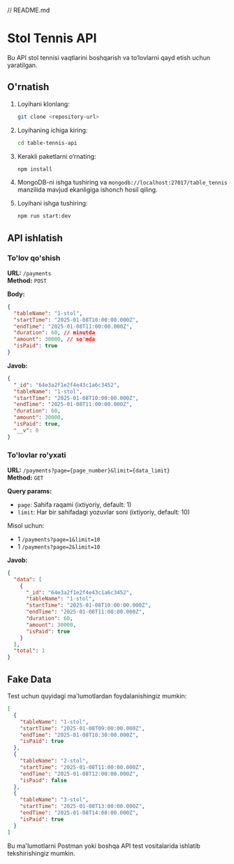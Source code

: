 // README.md

# Stol Tennis API

Bu API stol tennisi vaqtlarini boshqarish va to‘lovlarni qayd etish uchun yaratilgan.

## O'rnatish

1. Loyihani klonlang:

   ```bash
   git clone <repository-url>
   ```

2. Loyihaning ichiga kiring:

   ```bash
   cd table-tennis-api
   ```

3. Kerakli paketlarni o‘rnating:

   ```bash
   npm install
   ```

4. MongoDB-ni ishga tushiring va `mongodb://localhost:27017/table_tennis` manzilida mavjud ekanligiga ishonch hosil qiling.

5. Loyihani ishga tushiring:
   ```bash
   npm run start:dev
   ```

## API ishlatish

### To'lov qo'shish

**URL:** `/payments`  
**Method:** `POST`

**Body:**

```json
{
  "tableName": "1-stol",
  "startTime": "2025-01-08T10:00:00.000Z",
  "endTime": "2025-01-08T11:00:00.000Z",
  "duration": 60, // minutda
  "amount": 30000, // so'mda
  "isPaid": true
}
```

**Javob:**

```json
{
  "_id": "64e3a2f1e2f4e43c1a6c3452",
  "tableName": "1-stol",
  "startTime": "2025-01-08T10:00:00.000Z",
  "endTime": "2025-01-08T11:00:00.000Z",
  "duration": 60,
  "amount": 30000,
  "isPaid": true,
  "__v": 0
}
```

### To'lovlar ro'yxati

**URL:** `/payments?page={page_number}&limit={data_limit}`  
**Method:** `GET`

**Query params:**

- `page`: Sahifa raqami (ixtiyoriy, default: 1)
- `limit`: Har bir sahifadagi yozuvlar soni (ixtiyoriy, default: 10)

Misol uchun:

- 1 `/payments?page=1&limit=10`
- 1 `/payments?page=2&limit=10`

**Javob:**

```json
{
  "data": [
    {
      "_id": "64e3a2f1e2f4e43c1a6c3452",
      "tableName": "1-stol",
      "startTime": "2025-01-08T10:00:00.000Z",
      "endTime": "2025-01-08T11:00:00.000Z",
      "duration": 60,
      "amount": 30000,
      "isPaid": true
    }
  ],
  "total": 1
}
```

## Fake Data

Test uchun quyidagi ma'lumotlardan foydalanishingiz mumkin:

```json
[
  {
    "tableName": "1-stol",
    "startTime": "2025-01-08T09:00:00.000Z",
    "endTime": "2025-01-08T10:30:00.000Z",
    "isPaid": true
  },
  {
    "tableName": "2-stol",
    "startTime": "2025-01-08T11:00:00.000Z",
    "endTime": "2025-01-08T12:00:00.000Z",
    "isPaid": false
  },
  {
    "tableName": "3-stol",
    "startTime": "2025-01-08T13:00:00.000Z",
    "endTime": "2025-01-08T14:00:00.000Z",
    "isPaid": true
  }
]
```

Bu ma'lumotlarni Postman yoki boshqa API test vositalarida ishlatib tekshirishingiz mumkin.
